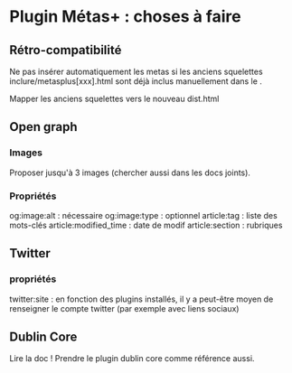 # Plugin Métas+ : choses à faire

## Rétro-compatibilité

Ne pas insérer automatiquement les metas si les anciens squelettes inclure/metasplus[xxx].html sont déjà inclus manuellement dans le <head>.

Mapper les anciens squelettes vers le nouveau dist.html

## Open graph

### Images

Proposer jusqu'à 3 images (chercher aussi dans les docs joints).

### Propriétés

og:image:alt : nécessaire
og:image:type : optionnel
article:tag : liste des mots-clés
article:modified_time : date de modif
article:section : rubriques


## Twitter

### propriétés

twitter:site : en fonction des plugins installés, il y a peut-être moyen de renseigner le compte twitter (par exemple avec liens sociaux)


## Dublin Core

Lire la doc !
Prendre le plugin dublin core comme référence aussi.